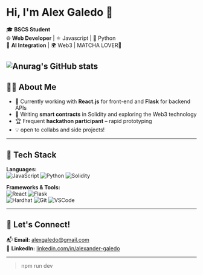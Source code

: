 # Hi, I'm Alex Galedo 👋

🎓 **BSCS Student**  
🌐 **Web Developer** | ⚛️ Javascript | 🐍 Python  
🧠 **AI Integration** | 🌍 Web3 | MATCHA LOVER🦗


![Anurag's GitHub stats](https://github-readme-stats.vercel.app/api?username=AlexGaledo&layout=compact&theme=tokyonight&hide_border=true)
---



## 👨‍💻 About Me

- 🔧 Currently working with **React.js** for front-end and **Flask** for backend APIs
- 🔗 Writing **smart contracts** in Solidity and exploring the Web3 technology
- 🏆 Frequent **hackathon participant** – rapid prototyping 
- 💡 open to collabs and side projects!

---

## 🚀 Tech Stack

**Languages:**  
![JavaScript](https://img.shields.io/badge/-JavaScript-black?style=flat-square&logo=javascript) 
![Python](https://img.shields.io/badge/-Python-black?style=flat-square&logo=python) 
![Solidity](https://img.shields.io/badge/-Solidity-black?style=flat-square&logo=solidity)

**Frameworks & Tools:**  
![React](https://img.shields.io/badge/-React-black?style=flat-square&logo=react) 
![Flask](https://img.shields.io/badge/-Flask-black?style=flat-square&logo=flask)  
![Hardhat](https://img.shields.io/badge/-Hardhat-black?style=flat-square&logo=ethereum)
![Git](https://img.shields.io/badge/-Git-black?style=flat-square&logo=git)
![VSCode](https://img.shields.io/badge/-VSCode-black?style=flat-square&logo=visual-studio-code)

---

## 🤝 Let's Connect!

📬 **Email:** [alexgaledo@gmail.com](mailto:alexgaledo@gmail.com)  
🔗 **LinkedIn:** [linkedin.com/in/alexander-galedo](https://www.linkedin.com/in/alexander-galedo)

---


> npm run dev
